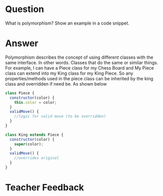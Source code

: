 # Question

What is polymorphism? Show an example in a code snippet.

# Answer

Polymorphism describes the concept of using different classes with the same interface. In other words. Classes that do the same or similar things. For example, I can have a Piece class for my Chess Board and My Piece class can extend into my King class for my King Piece. So any properties/methods used in the piece class can be inherited by the king class and overridden if need be. As shown below

```js
class Piece {
  constructor(color) {
    this.color = color;
  }
  validMove() {
    //logic for valid move (to be overridden)
  }
}

class King extends Piece {
  constructor(color) {
    super(color);
  }
  validMove() {
    //overrides original
  }
}
```

# Teacher Feedback
